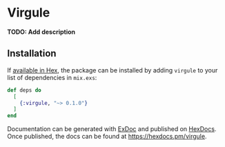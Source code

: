 # Virgule

**TODO: Add description**

## Installation

If [available in Hex](https://hex.pm/docs/publish), the package can be installed
by adding `virgule` to your list of dependencies in `mix.exs`:

```elixir
def deps do
  [
    {:virgule, "~> 0.1.0"}
  ]
end
```

Documentation can be generated with [ExDoc](https://github.com/elixir-lang/ex_doc)
and published on [HexDocs](https://hexdocs.pm). Once published, the docs can
be found at <https://hexdocs.pm/virgule>.

